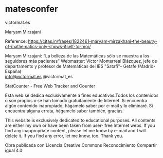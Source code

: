 # matesconfer

victormat.es

Maryam Mirzajani

Reference: https://citas.in/frases/1822461-maryam-mirzakhani-the-beauty-of-mathematics-only-shows-itself-to-mor/

Maryam Mirzajani: “La belleza de las Matemáticas sólo se muestra a los seguidores más pacientes"
Webmaster: Víctor Monterreal Blázquez, jefe de departamento y profesor de Matemáticas del IES "Satafi"- Getafe (Madrid-España)          
info@victormat.es              @victormat_es


StatCounter - Free Web Tracker and Counter

 
Esta web se dedica exclusivamente a fines educativos.Todos los contenidos o son propios o se han tomado gratuitamente de Internet. Si encuentra algún contenido inapropiado, hágamelo saber por e-mail y lo eliminaré. Si encuentra alguna errata, hágamelo saber también, gracias.

This website  is exclusively dedicated to educational purposes. All contents are either my own or have been taken from user- free Internet webs. If you find any inappropriate content, please let me know by e-mail and I will delete it. If you find any error,  let me know, too. Thank you.

Obra publicada con Licencia Creative Commons Reconocimiento Compartir igual 4.0
